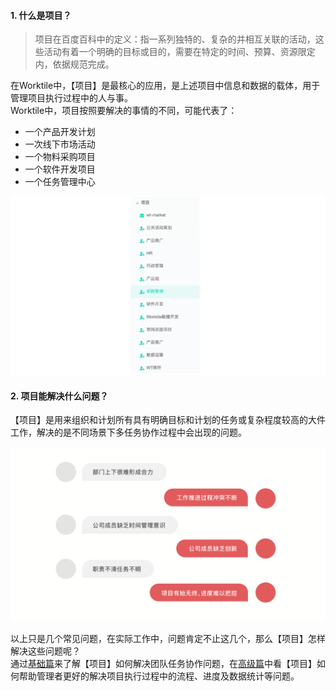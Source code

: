 #### 1. 什么是项目？

> 项目在百度百科中的定义：指一系列独特的、复杂的并相互关联的活动，这些活动有着一个明确的目标或目的，需要在特定的时间、预算、资源限定内，依据规范完成。

  
在Worktile中，【项目】是最核心的应用，是上述项目中信息和数据的载体，用于管理项目执行过程中的人与事。  
Worktile中，项目按照要解决的事情的不同，可能代表了：

* 一个产品开发计划
* 一次线下市场活动
* 一个物料采购项目
* 一个软件开发项目
* 一个任务管理中心

![](/assets/项目-1.png)

#### 2. 项目能解决什么问题？

【项目】是用来组织和计划所有具有明确目标和计划的任务或复杂程度较高的大件工作，解决的是不同场景下多任务协作过程中会出现的问题。

![](/assets/项目-解决问题.png)

以上只是几个常见问题，在实际工作中，问题肯定不止这几个，那么【项目】怎样解决这些问题呢？  
通过[基础篇](/how/project/basic.md)来了解【项目】如何解决团队任务协作问题，在[高级篇](/how/project/senior.md)中看【项目】如何帮助管理者更好的解决项目执行过程中的流程、进度及数据统计等问题。


